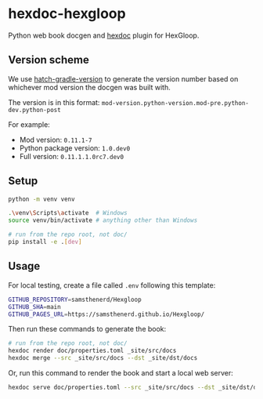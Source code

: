 # hexdoc-hexgloop

Python web book docgen and [hexdoc](https://pypi.org/project/hexdoc) plugin for HexGloop.

## Version scheme

We use [hatch-gradle-version](https://pypi.org/project/hatch-gradle-version) to generate the version number based on whichever mod version the docgen was built with.

The version is in this format: `mod-version.python-version.mod-pre.python-dev.python-post`

For example:
* Mod version: `0.11.1-7`
* Python package version: `1.0.dev0`
* Full version: `0.11.1.1.0rc7.dev0`

## Setup

```sh
python -m venv venv

.\venv\Scripts\activate  # Windows
source venv/bin/activate # anything other than Windows

# run from the repo root, not doc/
pip install -e .[dev]
```

## Usage

For local testing, create a file called `.env` following this template:
```sh
GITHUB_REPOSITORY=samsthenerd/Hexgloop
GITHUB_SHA=main
GITHUB_PAGES_URL=https://samsthenerd.github.io/Hexgloop/
```

Then run these commands to generate the book:
```sh
# run from the repo root, not doc/
hexdoc render doc/properties.toml _site/src/docs
hexdoc merge --src _site/src/docs --dst _site/dst/docs
```

Or, run this command to render the book and start a local web server:
```sh
hexdoc serve doc/properties.toml --src _site/src/docs --dst _site/dst/docs
```
